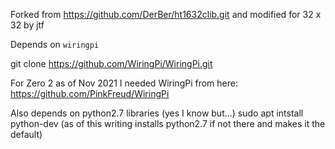 Forked from https://github.com/DerBer/ht1632clib.git and modified for 32 x 32 by jtf

Depends on `wiringpi`

git clone https://github.com/WiringPi/WiringPi.git

For Zero 2 as of Nov 2021 I needed WiringPi from here:
https://github.com/PinkFreud/WiringPi

Also depends on python2.7 libraries (yes I know but...)
sudo apt intstall python-dev (as of this writing installs python2.7 if not there and makes it the default)